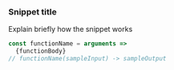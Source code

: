 ### Snippet title

Explain briefly how the snippet works

```js
const functionName = arguments => 
  {functionBody}
// functionName(sampleInput) -> sampleOutput
```
